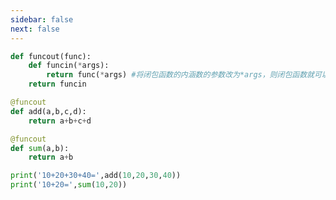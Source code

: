 ```yaml
---
sidebar: false
next: false
---
```

<BlogInfo/>






```python
def funcout(func):
    def funcin(*args):
        return func(*args) #将闭包函数的内涵数的参数改为*args，则闭包函数就可以接受任意多个参数的函数，提高了其兼容性
    return funcin

@funcout
def add(a,b,c,d):
    return a+b+c+d

@funcout
def sum(a,b):
    return a+b

print('10+20+30+40=',add(10,20,30,40))
print('10+20=',sum(10,20))
```






<ActionBox />
        
<style>#top-box {margin-top:0.5rem!important;}</style>